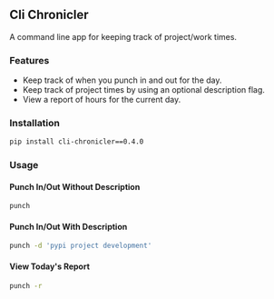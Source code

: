 ## Cli Chronicler
A command line app for keeping track of project/work times.

### Features

* Keep track of when you punch in and out for the day.
* Keep track of project times by using an optional description flag.
* View a report of hours for the current day.

### Installation

```Bash
pip install cli-chronicler==0.4.0
```

### Usage

#### Punch In/Out Without Description

```Bash
punch
```

#### Punch In/Out With Description

```Bash
punch -d 'pypi project development'
```

#### View Today's Report

```Bash
punch -r
```
